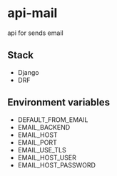 # api-mail
api for sends email

## Stack
* Django
* DRF

## Environment variables
* DEFAULT_FROM_EMAIL
* EMAIL_BACKEND
* EMAIL_HOST
* EMAIL_PORT
* EMAIL_USE_TLS
* EMAIL_HOST_USER
* EMAIL_HOST_PASSWORD
